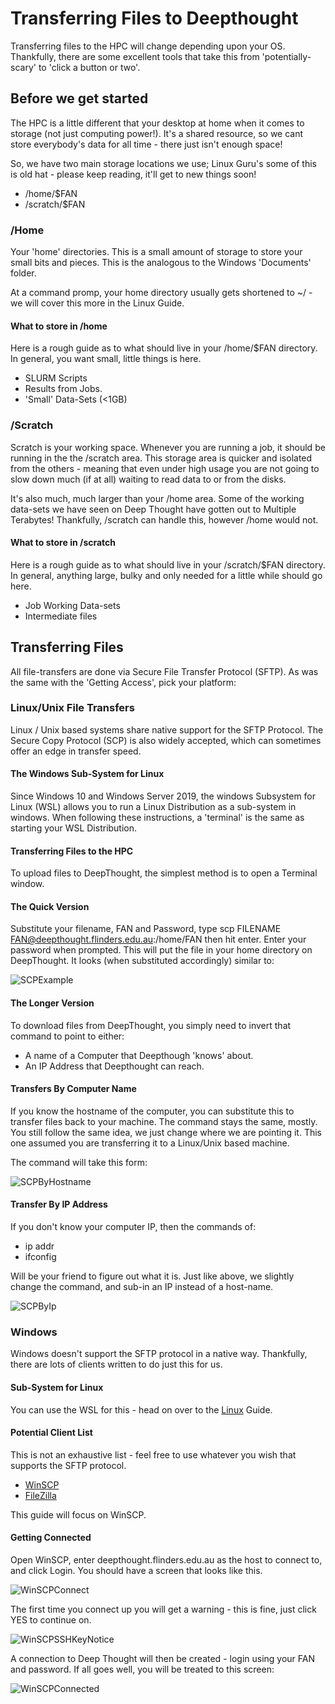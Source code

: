 # Transferring Files to Deepthought

Transferring files to the HPC will change depending upon your OS. Thankfully, there are some excellent tools that take this from 'potentially-scary' to 'click a button or two'.

## Before we get started

The HPC is a little different that your desktop at home when it comes to storage (not just computing power!). It's a shared resource, so we cant store everybody's data for all time - there just isn't enough space!

So, we have two main storage locations we use; Linux Guru's some of this is old hat - please keep reading, it'll get to new things soon!

- /home/$FAN
- /scratch/$FAN

### /Home

Your 'home' directories. This is a small amount of storage to store your small bits and pieces. This is the analogous to the Windows 'Documents' folder.

At a command promp, your home directory usually gets shortened to ~/ - we will cover this more in the Linux Guide.

#### What to store in /home

Here is a rough guide as to what should live in your /home/$FAN directory. In general, you want small, little things is here.

- SLURM Scripts
- Results from Jobs.
- 'Small' Data-Sets (<1GB)

### /Scratch

Scratch is your working space. Whenever you are running a job, it should be running in the the /scratch area. This storage area is quicker and isolated from the others - meaning that even under high usage you are not going to slow down much (if at all) waiting to read data to or from the disks.

It's also much, much larger than your /home area. Some of the working data-sets we have seen on Deep Thought have gotten out to Multiple Terabytes! Thankfully, /scratch can handle this, however /home would not.

#### What to store in /scratch

Here is a rough guide as to what should live in your /scratch/$FAN directory. In general, anything large, bulky and only needed for a little while should go here.

- Job Working Data-sets
- Intermediate files

## Transferring Files

All file-transfers are done via Secure File Transfer Protocol (SFTP). As was the same with the 'Getting Access', pick your platform:

### Linux/Unix File Transfers

Linux / Unix based systems share native support for the SFTP Protocol. The Secure Copy Protocol (SCP) is also widely accepted, which can sometimes offer an edge in transfer speed.

#### The Windows Sub-System for Linux

Since Windows 10 and Windows Server 2019, the windows Subsystem for Linux (WSL) allows you to run a Linux Distribution as a sub-system in windows. When following these instructions, a 'terminal' is the same as starting your WSL Distribution.

#### Transferring Files to the HPC

To upload files to DeepThought, the simplest method is to open a Terminal window.

#### The Quick Version

Substitute your filename, FAN and Password, type scp FILENAME FAN@deepthought.flinders.edu.au:/home/FAN then hit enter.
Enter your password when prompted. This will put the file in your home directory on DeepThought. It looks (when substituted accordingly) similar to:

![SCPExample](../../_static/SCPExampleImage.png)

#### The Longer Version

To download files from DeepThought, you simply need to invert that command to point to either:

- A name of a Computer that Deepthough 'knows' about.
- An IP Address that Deepthought can reach.

#### Transfers By Computer Name

If you know the hostname of the computer, you can substitute this to transfer files back to your machine. The command stays the same, mostly. You still follow the same idea, we just change where we are pointing it. This one assumed you are transferring it to a Linux/Unix based machine.

The command will take this form:

![SCPByHostname](../../_static/SCPByHostname.png)

#### Transfer By IP Address

If you don't know your computer IP, then the commands of:

- ip addr
- ifconfig

Will be your friend to figure out what it is. Just like above, we slightly change the command, and sub-in an IP instead of a host-name.

![SCPByIp](../../_static/SCPByIp.png)

### Windows

Windows doesn't support the SFTP protocol in a native way. Thankfully, there are lots of clients written to do just this for us.

#### Sub-System for Linux

You can use the WSL for this - head on over to the [Linux](../Linux/LinuxFileTransfer.md) Guide.

#### Potential Client List

This is not an exhaustive list - feel free to use whatever you wish that supports the SFTP protocol.

- [WinSCP](https://winscp.net/eng/index.php)
- [FileZilla](https://filezilla-project.org/?AFFILIATE=6732&__c=1)

This guide will focus on WinSCP.

#### Getting Connected

Open WinSCP, enter deepthought.flinders.edu.au as the host to connect to, and click Login. You should have a screen that looks like this.

![WinSCPConnect](../../_static/WinSCPImage.png)

The first time you connect up you will get a warning - this is fine, just click YES to continue on.

![WinSCPSSHKeyNotice](../../_static/WinSCPSSHKeyNotice.png)

A connection to Deep Thought will then be created - login using your FAN and password. If all goes well, you will be treated to this screen:

![WinSCPConnected](../../_static/WinSCPConnected.png)
